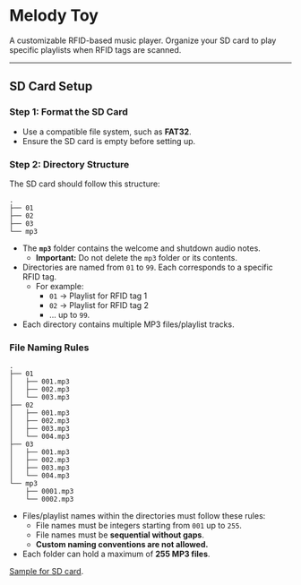 # Melody Toy

A customizable RFID-based music player. Organize your SD card to play specific playlists when RFID tags are scanned.

---

## SD Card Setup

### Step 1: Format the SD Card
- Use a compatible file system, such as **FAT32**.
- Ensure the SD card is empty before setting up.

### Step 2: Directory Structure
The SD card should follow this structure:

    .
    ├── 01
    ├── 02
    ├── 03
    └── mp3

- The **`mp3`** folder contains the welcome and shutdown audio notes. 
  - **Important:** Do not delete the `mp3` folder or its contents.
- Directories are named from `01` to `99`. Each corresponds to a specific RFID tag.
   - For example:
     - `01` → Playlist for RFID tag 1
     - `02` → Playlist for RFID tag 2
     - ... up to `99`.
- Each directory contains multiple MP3 files/playlist tracks.


### File Naming Rules

    .
    ├── 01
    │   ├── 001.mp3
    │   ├── 002.mp3
    │   └── 003.mp3
    ├── 02
    │   ├── 001.mp3
    │   ├── 002.mp3
    │   ├── 003.mp3
    │   └── 004.mp3
    ├── 03
    │   ├── 001.mp3
    │   ├── 002.mp3
    │   ├── 003.mp3
    │   └── 004.mp3
    └── mp3
        ├── 0001.mp3
        └── 0002.mp3


- Files/playlist names within the directories must follow these rules:
  - File names must be integers starting from `001` up to `255`.
  - File names must be **sequential without gaps**.
  - **Custom naming conventions are not allowed.**
- Each folder can hold a maximum of **255 MP3 files**.

[Sample for SD card](references/sample.zip).

